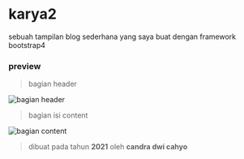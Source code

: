# karya2
sebuah tampilan blog sederhana yang saya buat dengan framework bootstrap4


### preview

> bagian header

![bagian header](https://github.com/candradwicahyo/karya2/blob/master/assets/img/IMG_20210430_224955.jpg)

> bagian isi content 

![bagian content](https://github.com/candradwicahyo/karya2/blob/master/assets/img/IMG_20210430_225024.jpg)

> dibuat pada tahun **2021** oleh **candra dwi cahyo**
